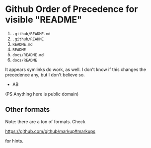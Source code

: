 # Github Order of Precedence for visible "README"

1. `.github/README.md`
2. `.github/README`
3. `README.md`
4. `README`
5. `docs/README.md`
6. `docs/README`

It appears symlinks do work, as well.  I don't know if this changes the 
precedence any, but I don't believe so.

- AB

(PS Anything here is public domain)

## Other formats

Note: there are a ton of formats.  Check

https://github.com/github/markup#markups

for hints.
